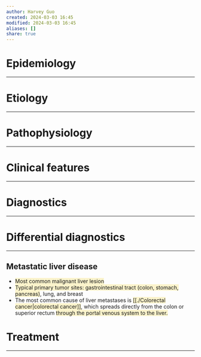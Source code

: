 ```yaml
---
author: Harvey Guo
created: 2024-03-03 16:45
modified: 2024-03-03 16:45
aliases: []
share: true
---
```

# Epidemiology
---


# Etiology
---


# Pathophysiology
---


# Clinical features
---


# Diagnostics
---

# Differential diagnostics
---
## Metastatic liver disease
- <span style="background:rgba(240, 200, 0, 0.2)">Most common malignant liver lesion</span>
- <span style="background:rgba(240, 200, 0, 0.2)">Typical primary tumor sites: gastrointestinal tract (colon, stomach, pancreas)</span>, lung, and breast
- The most common cause of liver metastases is <span style="background:rgba(240, 200, 0, 0.2)">[[./Colorectal cancer|colorectal cancer]]</span>, which spreads directly from the colon or superior rectum <span style="background:rgba(240, 200, 0, 0.2)">through the portal venous system to the liver.</span>


# Treatment
---

